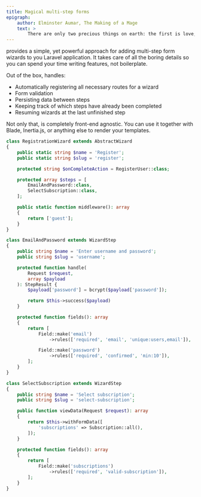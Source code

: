 ```yaml
---
title: Magical multi-step forms
epigraph:
    author: Elminster Aumar, The Making of a Mage
    text: >
        There are only two precious things on earth: the first is love; the second, a long way behind it, is intelligence.
---
```


<Arcanist></Arcanist> provides a simple, yet powerful approach for adding multi-step form wizards to you Laravel application. It takes care of all the boring details so you can spend your time writing features, not boilerplate.

Out of the box, <Arcanist></Arcanist> handles:

- Automatically registering all necessary routes for a wizard
- Form validation
- Persisting data between steps
- Keeping track of which steps have already been completed
- Resuming wizards at the last unfinished step

Not only that, <Arcanist></Arcanist> is completely front-end agnostic. You can use it together with Blade, Inertia.js, or anything else to render your templates.

<tabbed-code-example>

<code-tab name="RegistrationWizard.php">

```php
class RegistrationWizard extends AbstractWizard
{
    public static string $name = 'Register';
    public static string $slug = 'register';

    protected string $onCompleteAction = RegisterUser::class;

    protected array $steps = [
        EmailAndPassword::class,
        SelectSubscription::class,
    ];

    public static function middleware(): array
    {
        return ['guest'];
    }
}
```

</code-tab>

<code-tab name="EmailAndPassword.php">

```php
class EmailAndPassword extends WizardStep
{
    public string $name = 'Enter username and password';
    public string $slug = 'username';

    protected function handle(
        Request $request,
        array $payload
    ): StepResult {
        $payload['password'] = bcrypt($payload['password']);

        return $this->success($payload)
    }

    protected function fields(): array
    {
        return [
            Field::make('email')
                ->rules(['required', 'email', 'unique:users,email']),

            Field::make('password')
                ->rules(['required', 'confirmed', 'min:10']),
        ];
    }
}
```

</code-tab>

<code-tab name="SelectSubscription.php">

```php
class SelectSubscription extends WizardStep
{
    public string $name = 'Select subscription';
    public string $slug = 'select-subscription';

    public function viewData(Request $request): array
    {
        return $this->withFormData([
            'subscriptions' => Subscription::all(),
        ]);
    }

    protected function fields(): array
    {
        return [
            Field::make('subscriptions')
                ->rules(['required', 'valid-subscription']),
        ];
    }
}
```

</code-tab>

</tabbed-code-example>
